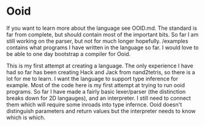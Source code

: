 # Ooid
If you want to learn more about the language see OOID.md. The standard is far from complete, but should contain most of the important bits. So far I am still working on the parser, but not for much longer hopefully. /examples contains what programs I have written in the language so far. I would love to be able to one day bootstrap a compiler for Ooid. 

This is my first attempt at creating a language. The only experience I have had so far has been creating Hack and Jack from nand2tetris, so there is a lot for me to learn. I want the language to support type inference for example. Most of the code here is my first attempt at trying to run ooid programs. So far I have made a fairly basic lexer/parser (the distinction breaks down for 2D langauges), and an interpreter. I still need to connect them which will require some inroads into type infernce. Ooid doesn't distinguish parameters and return values but the interpreter needs to know which is which. 